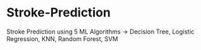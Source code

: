 # Stroke-Prediction
Stroke Prediction using 5 ML Algorithms -> Decision Tree, Logistic Regression, KNN, Random Forest, SVM
